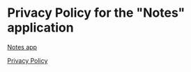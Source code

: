 # Privacy Policy for the "Notes" application

[Notes app](https://play.google.com/store/apps/details?id=ru.astroapps.notes)

[Privacy Policy](https://astro-apps.github.io/notes/privacy)
